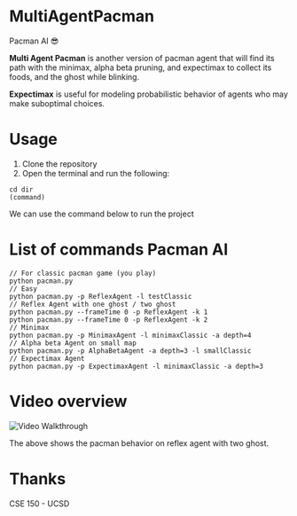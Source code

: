 # MultiAgentPacman
Pacman AI 😎

**Multi Agent Pacman** is another version of pacman agent that will find its path with the minimax, alpha beta pruning, and expectimax to collect its foods, and the ghost while blinking. 

**Expectimax** is useful for modeling probabilistic behavior of agents who may make suboptimal choices.

# Usage
1. Clone the repository
2. Open the terminal and run the following:
```
cd dir
(command)
```
We can use the command below to run the project 

# List of commands Pacman AI
```
// For classic pacman game (you play)
python pacman.py 
// Easy 
python pacman.py -p ReflexAgent -l testClassic
// Reflex Agent with one ghost / two ghost 
python pacman.py --frameTime 0 -p ReflexAgent -k 1
python pacman.py --frameTime 0 -p ReflexAgent -k 2
// Minimax
python pacman.py -p MinimaxAgent -l minimaxClassic -a depth=4
// Alpha beta Agent on small map
python pacman.py -p AlphaBetaAgent -a depth=3 -l smallClassic
// Expectimax Agent
python pacman.py -p ExpectimaxAgent -l minimaxClassic -a depth=3
```

# Video overview
<img src='http://i.imgur.com/IEpdZWC.gif' title='pacman' width='' alt='Video Walkthrough' />

The above shows the pacman behavior on reflex agent with two ghost.

# Thanks
CSE 150 - UCSD



